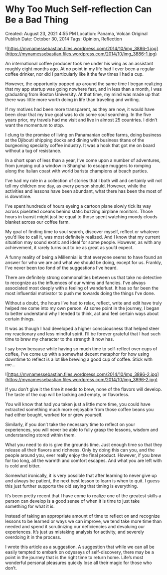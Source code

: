 # Why Too Much Self-reflection Can Be a Bad Thing

Created: August 23, 2021 4:55 PM
Location: Panama, Volcán
Original Publish Date: October 30, 2014
Tags: Opinion, Reflection

![https://mynamessebastian.files.wordpress.com/2014/10/img_3886-1.jpg](https://mynamessebastian.files.wordpress.com/2014/10/img_3886-1.jpg)

An international coffee producer took me under his wing as an assistant roughly eight months ago. At no point in my life had I ever been a regular coffee drinker, nor did I particularly like it the few times I had a cup.

However, the opportunity popped up around the same time I began realizing that my app startup was going nowhere fast, and in less than a month, I was graduating from Boston University. At that time, my mind was made up that there was little more worth doing in life than traveling and writing.

If my motives had been more transparent, as they are now, it would have been clear that my true goal was to do some soul searching. In the five years prior, my travels had me visit and live in almost 25 countries. I didn’t want the momentum to stop.

I clung to the promise of living on Panamanian coffee farms, doing business at the Djibouti shipping docks and dining with business titans of the burgeoning specialty coffee industry. It was a hook that got me on board without a tug of resistance.

In a short span of less than a year, I’ve come upon a number of adventures, from jumping out a window in Shanghai to escape muggers to romping along the Italian coast with world barista champions at beach parties.

I’ve had my role in a collection of stories that I both will and certainly will not tell my children one day, as every person should. However, while the activities and lessons have been abundant, what there has been the most of is downtime.

I’ve spent hundreds of hours eyeing a cartoon plane slowly tick its way across pixelated oceans behind static buzzing airplane monitors. Those hours in transit might just be equal to those spent watching moody clouds blanket across our coffee farm.

My goal of finding time to soul search, discover myself, reflect or whatever you’d like to call it, was most definitely realized. And I know that my current situation may sound exotic and ideal for some people. However, as with any achievement, it rarely turns out to be as great as you’d expect.

A funny reality of being a Millennial is that everyone seems to have found an answer for who we are and what we should be doing, except for us. Frankly, I’ve never been too fond of the suggestions I’ve heard.

There are definitely strong commonalities between us that take no detective to recognize as the influences of our whims and fancies. I’ve always associated most deeply with a feeling of wanderlust. It has so far been the most influential motivator to push me towards doing the things I’ve done.

Without a doubt, the hours I’ve had to relax, reflect, write and edit have truly helped me come into my own person. At some point in the journey, I began to better understand why I tended to think, act and feel certain ways about certain things.

It was as though I had developed a higher consciousness that helped steer my reactionary and less mindful spirit. I’ll be forever grateful that I had such time to brew my character to the strength it now has.

I say brew because while having so much time to self-reflect over cups of coffee, I’ve come up with a somewhat decent metaphor for how using downtime to reflect is a lot like brewing a good cup of coffee. Stick with me…

![https://mynamessebastian.files.wordpress.com/2014/10/img_3896-2.jpg](https://mynamessebastian.files.wordpress.com/2014/10/img_3896-2.jpg)

If you don’t give it the time it needs to brew, none of the flavors will develop. The taste of the cup will be lacking and empty, or flavorless.

You will know that had you taken just a little more time, you could have extracted something much more enjoyable from those coffee beans you had either bought, worked for or grew yourself.

Similarly, if you don’t take the necessary time to reflect on your experiences, you will never be able to fully grasp the lessons, wisdom and understanding stored within them.

What you need to do is give the grounds time. Just enough time so that they release all their flavors and richness. Only by doing this can you, and the people around you, ever really enjoy the final product. However, if you brew for too long, all the warmth and comfort escapes. And what you are left with is cold and bitter.

Somewhat ironically, it is very possible that after learning to never give up and always be patient, the next best lesson to learn is when to quit. I guess this just further supports the old saying that timing is everything.

It’s been pretty recent that I have come to realize one of the greatest skills a person can develop is a good sense of when it is time to just take something for what it is.

Instead of taking an appropriate amount of time to reflect on and recognize lessons to be learned or ways we can improve, we tend take more time than needed and spend it scrutinizing our deficiencies and devaluing our experiences. It’s just us mistaking analysis for activity, and severely overdoing it in the process.

I wrote this article as a suggestion. A suggestion that while we can all be easily tempted to embark on odysseys of self-discovery, there may be a point in the journey that is the right time to return home. Life’s most wonderful personal pleasures quickly lose all their magic for those who don’t.
